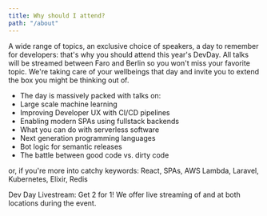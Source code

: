 ```yaml
---
title: Why should I attend?
path: "/about"
---
```


A wide range of topics, an exclusive choice of speakers, a day to remember for developers: that's why you should attend this year's DevDay. All talks will be streamed between Faro and Berlin so you won't miss your favorite topic. We're taking care of your wellbeings that day and invite you to extend the box you might be thinking out of.

- The day is massively packed with talks on:
- Large scale machine learning
- Improving Developer UX with CI/CD pipelines
- Enabling modern SPAs using fullstack backends
- What you can do with serverless software
- Next generation programming languages
- Bot logic for semantic releases
- The battle between good code vs. dirty code

or, if you're more into catchy keywords:
React, SPAs, AWS Lambda, Laravel, Kubernetes, Elixir, Redis

Dev Day Livestream: Get 2 for 1!
We offer live streaming of and at both locations during the event.

